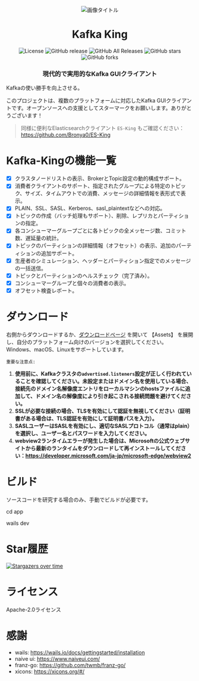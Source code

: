 <p align="center">
  <img src="../snap/icon.ico" alt="画像タイトル">
</p>
<h1 align="center">Kafka King </h1>

<div align="center">

![License](https://img.shields.io/github/license/Bronya0/Kafka-King)
![GitHub release](https://img.shields.io/github/release/Bronya0/Kafka-King)
![GitHub All Releases](https://img.shields.io/github/downloads/Bronya0/Kafka-King/total)
![GitHub stars](https://img.shields.io/github/stars/Bronya0/Kafka-King)
![GitHub forks](https://img.shields.io/github/forks/Bronya0/Kafka-King)

<h3 align="center">現代的で実用的なKafka GUIクライアント</h3>

</div>

Kafkaの使い勝手を向上させる。

このプロジェクトは、複数のプラットフォームに対応したKafka GUIクライアントです。オープンソースへの支援としてスターマークをお願いします。ありがとうございます！

> 同様に便利なElasticsearchクライアント `ES-King` もご確認ください：https://github.com/Bronya0/ES-King


# Kafka-Kingの機能一覧
- [x] クラスタノードリストの表示、BrokerとTopic設定の動的構成サポート。
- [x] 消費者クライアントのサポート、指定されたグループによる特定のトピック、サイズ、タイムアウトでの消費、メッセージの詳細情報を表形式で表示。
- [x] PLAIN、SSL、SASL、Kerberos、sasl_plaintextなどへの対応。
- [x] トピックの作成（バッチ処理もサポート）、削除、レプリカとパーティションの指定。
- [x] 各コンシューマーグループごとに各トピックの全メッセージ数、コミット数、遅延量の統計。
- [x] トピックのパーティションの詳細情報（オフセット）の表示、追加のパーティションの追加サポート。
- [x] 生産者のシミュレーション、ヘッダーとパーティション指定でのメッセージの一括送信。
- [x] トピックとパーティションのヘルスチェック（完了済み）。
- [x] コンシューマーグループと個々の消費者の表示。
- [x] オフセット検査レポート。

# ダウンロード
右側からダウンロードするか、[ダウンロードページ](https://github.com/Bronya0/Kafka-King/releases) を開いて 【Assets】 を展開し、自分のプラットフォーム向けのバージョンを選択してください。Windows、macOS、Linuxをサポートしています。

`重要な注意点:`

1. **使用前に、Kafkaクラスタの`advertised.listeners`設定が正しく行われていることを確認してください。未設定またはドメイン名を使用している場合、接続先のドメイン名解像度エントリをローカルマシンのhostsファイルに追加して、ドメイン名の解像度により引き起こされる接続問題を避けてください。**
2. **SSLが必要な接続の場合、TLSを有効にして認証を無視してください（証明書がある場合は、TLS認証を有効にして証明書パスを入力）。**
3. **SASLユーザーはSASLを有効にし、適切なSASLプロトコル（通常はplain）を選択し、ユーザー名とパスワードを入力してください。**
4. **webview2ランタイムエラーが発生した場合は、Microsoftの公式ウェブサイトから最新のランタイムをダウンロードして再インストールしてください：https://developer.microsoft.com/ja-jp/microsoft-edge/webview2**



# ビルド
ソースコードを研究する場合のみ、手動でビルドが必要です。

cd app

wails dev


# Star履歴
[![Stargazers over time](https://starchart.cc/Bronya0/Kafka-King.svg)](https://starchart.cc/Bronya0/Kafka-King)


# ライセンス
Apache-2.0ライセンス

# 感謝
- wails: https://wails.io/docs/gettingstarted/installation
- naive ui: https://www.naiveui.com/
- franz-go: https://github.com/twmb/franz-go/
- xicons: https://xicons.org/#/